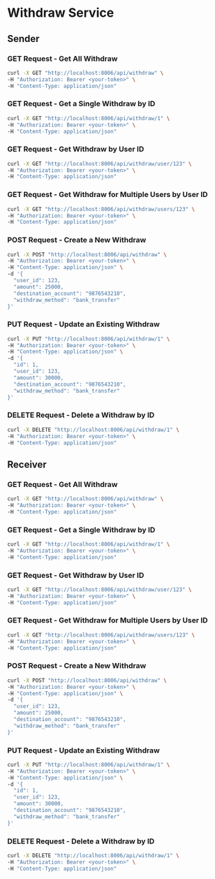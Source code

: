 # Withdraw Service


## Sender

### GET Request - Get All Withdraw

```sh
curl -X GET "http://localhost:8006/api/withdraw" \
-H "Authorization: Bearer <your-token>" \
-H "Content-Type: application/json"

```


### GET Request - Get a Single Withdraw by ID

```sh
curl -X GET "http://localhost:8006/api/withdraw/1" \
-H "Authorization: Bearer <your-token>" \
-H "Content-Type: application/json"

```

### GET Request - Get Withdraw by User ID

```sh
curl -X GET "http://localhost:8006/api/withdraw/user/123" \
-H "Authorization: Bearer <your-token>" \
-H "Content-Type: application/json"

```



### GET Request - Get Withdraw for Multiple Users by User ID

```sh
curl -X GET "http://localhost:8006/api/withdraw/users/123" \
-H "Authorization: Bearer <your-token>" \
-H "Content-Type: application/json"

```


### POST Request - Create a New Withdraw


```sh
curl -X POST "http://localhost:8006/api/withdraw" \
-H "Authorization: Bearer <your-token>" \
-H "Content-Type: application/json" \
-d '{
  "user_id": 123,
  "amount": 25000,
  "destination_account": "9876543210",
  "withdraw_method": "bank_transfer"
}'

```


### PUT Request - Update an Existing Withdraw

```sh
curl -X PUT "http://localhost:8006/api/withdraw/1" \
-H "Authorization: Bearer <your-token>" \
-H "Content-Type: application/json" \
-d '{
  "id": 1,
  "user_id": 123,
  "amount": 30000,
  "destination_account": "9876543210",
  "withdraw_method": "bank_transfer"
}'

```


### DELETE Request - Delete a Withdraw by ID

```sh
curl -X DELETE "http://localhost:8006/api/withdraw/1" \
-H "Authorization: Bearer <your-token>" \
-H "Content-Type: application/json"

```



## Receiver

### GET Request - Get All Withdraw

```sh
curl -X GET "http://localhost:8006/api/withdraw" \
-H "Authorization: Bearer <your-token>" \
-H "Content-Type: application/json"

```


### GET Request - Get a Single Withdraw by ID

```sh
curl -X GET "http://localhost:8006/api/withdraw/1" \
-H "Authorization: Bearer <your-token>" \
-H "Content-Type: application/json"

```

### GET Request - Get Withdraw by User ID

```sh
curl -X GET "http://localhost:8006/api/withdraw/user/123" \
-H "Authorization: Bearer <your-token>" \
-H "Content-Type: application/json"

```



### GET Request - Get Withdraw for Multiple Users by User ID

```sh
curl -X GET "http://localhost:8006/api/withdraw/users/123" \
-H "Authorization: Bearer <your-token>" \
-H "Content-Type: application/json"

```


### POST Request - Create a New Withdraw


```sh
curl -X POST "http://localhost:8006/api/withdraw" \
-H "Authorization: Bearer <your-token>" \
-H "Content-Type: application/json" \
-d '{
  "user_id": 123,
  "amount": 25000,
  "destination_account": "9876543210",
  "withdraw_method": "bank_transfer"
}'

```


### PUT Request - Update an Existing Withdraw

```sh
curl -X PUT "http://localhost:8006/api/withdraw/1" \
-H "Authorization: Bearer <your-token>" \
-H "Content-Type: application/json" \
-d '{
  "id": 1,
  "user_id": 123,
  "amount": 30000,
  "destination_account": "9876543210",
  "withdraw_method": "bank_transfer"
}'

```


### DELETE Request - Delete a Withdraw by ID

```sh
curl -X DELETE "http://localhost:8006/api/withdraw/1" \
-H "Authorization: Bearer <your-token>" \
-H "Content-Type: application/json"

```

